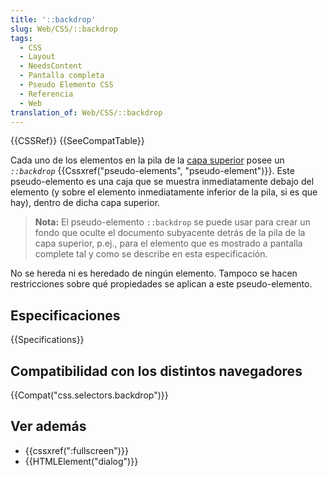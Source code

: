 ```yaml
---
title: '::backdrop'
slug: Web/CSS/::backdrop
tags:
  - CSS
  - Layout
  - NeedsContent
  - Pantalla completa
  - Pseudo Elemento CSS
  - Referencia
  - Web
translation_of: Web/CSS/::backdrop
---
```


{{CSSRef}} {{SeeCompatTable}}

Cada uno de los elementos en la pila de la [capa superior](https://fullscreen.spec.whatwg.org/#top-layer) posee un _`::backdrop`_ {{Cssxref("pseudo-elements", "pseudo-element")}}. Este pseudo-elemento es una caja que se muestra inmediatamente debajo del elemento (y sobre el elemento inmediatamente inferior de la pila, si es que hay), dentro de dicha capa superior.

> **Nota:** El pseudo-elemento `::backdrop` se puede usar para crear un fondo que oculte el documento subyacente detrás de la pila de la capa superior, p.ej., para el elemento que es mostrado a pantalla complete tal y como se describe en esta especificación.

No se hereda ni es heredado de ningún elemento. Tampoco se hacen restricciones sobre qué propiedades se aplican a este pseudo-elemento.

## Especificaciones

{{Specifications}}

## Compatibilidad con los distintos navegadores

{{Compat("css.selectors.backdrop")}}

## Ver además

- {{cssxref(":fullscreen")}}
- {{HTMLElement("dialog")}}
